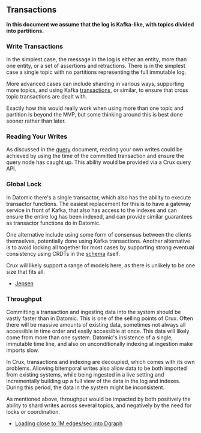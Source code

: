 ## Transactions

**In this document we assume that the log is Kafka-like, with topics
divided into partitions.**

### Write Transactions

In the simplest case, the message in the log is either an entity, more
than one entity, or a set of assertions and retractions. There is in
the simplest case a single topic with no partitions representing the
full immutable log.

More advanced cases can include sharding in various ways, supporting
more topics, and using Kafka
[transactions](https://www.confluent.io/blog/transactions-apache-kafka/),
or similar, to ensure that cross topic transactions are dealt with.

Exactly how this would really work when using more than one topic and
partition is beyond the MVP, but some thinking around this is best
done sooner rather than later.

### Reading Your Writes

As discussed in the [query](query.md) document, reading your own
writes could be achieved by using the time of the committed
transaction and ensure the query node has caught up. This ability
would be provided via a Crux query API.

### Global Lock

In Datomic there's a single transactor, which also has the ability to
execute transactor functions. The easiest replacement for this is to
have a gateway service in front of Kafka, that also has access to the
indexes and can ensure the entire log has been indexed, and can
provide similar guarantees as transactor functions do in
Datomic.

One alternative include using some form of consensus between the
clients themselves, potentially done using Kafka transactions. Another
alternative is to avoid locking all together for most cases by
supporting strong eventual consistency using CRDTs in the
[schema](schema.md) itself.

Crux will likely support a range of models here, as there is unlikely
to be one size that fits all.

+ [Jepsen](https://github.com/jepsen-io/jepsen)

### Throughput

Committing a transaction and ingesting data into the system should be
vastly faster than in Datomic. This is one of the selling points of
Crux. Often there will be massive amounts of existing data, sometimes
not always all accessible in time order and easily accessible at
once. This data will likely come from more than one system. Datomic's
insistence of a single, immutable time line, and also on
unconditionally indexing at ingestion make imports slow.

In Crux, transactions and indexing are decoupled, which comes with its
own problems. Allowing bitemporal writes also allow data to be both
imported from existing systems, while being ingested in a live setting
and incrementally building up a full view of the data in the log and
indexes. During this period, the data in the system might be
inconsistent.

As mentioned above, throughput would be impacted by both positively
the ability to shard writes across several topics, and negatively by
the need for locks or coordination.

+ [Loading close to 1M edges/sec into
  Dgraph](https://blog.dgraph.io/post/bulkloader/)
